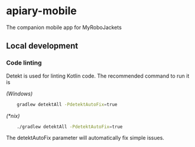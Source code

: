 # apiary-mobile

The companion mobile app for MyRoboJackets

## Local development

### Code linting

Detekt is used for linting Kotlin code.  The recommended command to run it is

_(Windows)_
```bash
    gradlew detektAll -PdetektAutoFix=true
```

_(*nix)_
```bash
    ./gradlew detektAll -PdetektAutoFix=true
```

The detektAutoFix parameter will automatically fix simple issues.
